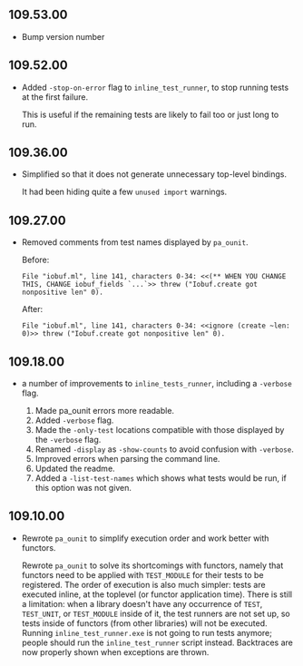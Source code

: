 ## 109.53.00

- Bump version number

## 109.52.00

- Added `-stop-on-error` flag to `inline_test_runner`, to stop running
  tests at the first failure.

    This is useful if the remaining tests are likely to fail too or just
    long to run.

## 109.36.00

- Simplified so that it does not generate unnecessary top-level bindings.

    It had been hiding quite a few `unused import` warnings.

## 109.27.00

- Removed comments from test names displayed by `pa_ounit`.

    Before:
    ```
    File "iobuf.ml", line 141, characters 0-34: <<(** WHEN YOU CHANGE THIS, CHANGE iobuf_fields `...`>> threw ("Iobuf.create got nonpositive len" 0).
    ```

    After:
    ```
    File "iobuf.ml", line 141, characters 0-34: <<ignore (create ~len: 0)>> threw ("Iobuf.create got nonpositive len" 0).
    ```

## 109.18.00

- a number of improvements to `inline_tests_runner`, including a
  `-verbose` flag.

    1. Made pa_ounit errors more readable.
    2. Added `-verbose` flag.
    3. Made the `-only-test` locations compatible with those displayed
      by the `-verbose` flag.
    4. Renamed `-display` as `-show-counts` to avoid confusion with
      `-verbose`.
    5. Improved errors when parsing the command line.
    6. Updated the readme.
    7. Added a `-list-test-names` which shows what tests would be run,
      if this option was not given.

## 109.10.00

- Rewrote `pa_ounit` to simplify execution order and work better with
  functors.

    Rewrote `pa_ounit` to solve its shortcomings with functors, namely
    that functors need to be applied with `TEST_MODULE` for their tests
    to be registered.  The order of execution is also much simpler:
    tests are executed inline, at the toplevel (or functor application
    time).  There is still a limitation: when a library doesn't have any
    occurrence of `TEST`, `TEST_UNIT`, or `TEST_MODULE` inside of it,
    the test runners are not set up, so tests inside of functors (from
    other libraries) will not be executed. Running
    `inline_test_runner.exe` is not going to run tests anymore; people
    should run the `inline_test_runner` script instead.  Backtraces are
    now properly shown when exceptions are thrown.

